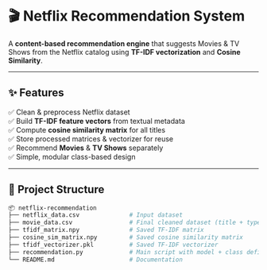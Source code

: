 # 🎬 Netflix Recommendation System  

A **content-based recommendation engine** that suggests Movies & TV Shows from the Netflix catalog using **TF-IDF vectorization** and **Cosine Similarity**.  

---

## ✨ Features  
✅ Clean & preprocess Netflix dataset  
✅ Build **TF-IDF feature vectors** from textual metadata  
✅ Compute **cosine similarity matrix** for all titles  
✅ Store processed matrices & vectorizer for reuse  
✅ Recommend **Movies** & **TV Shows** separately  
✅ Simple, modular class-based design  

---

## 📂 Project Structure  
```bash
📦 netflix-recommendation
├── netflix_data.csv              # Input dataset
├── movie_data.csv                # Final cleaned dataset (title + type)
├── tfidf_matrix.npy              # Saved TF-IDF matrix
├── cosine_sim_matrix.npy         # Saved cosine similarity matrix
├── tfidf_vectorizer.pkl          # Saved TF-IDF vectorizer
├── recommendation.py             # Main script with model + class definitions
└── README.md                     # Documentation
